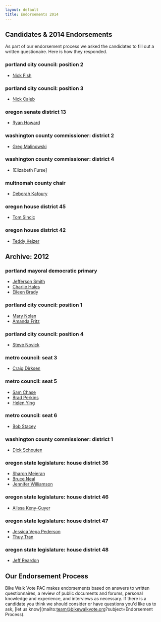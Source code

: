 ```yaml
---
layout: default
title: Endorsements 2014
---
```


## Candidates & 2014 Endorsements

As part of our endorsement process we asked the candidates to
fill out a written questionaire. Here is how they responded.

### portland city council: position 2
* [Nick Fish](/candidates/2014/portland-city-council-position-2/nick-fish.pdf)

### portland city council: position 3
* [Nick Caleb](candidates/2014/portland-city-council-position-3/nick-caleb.pdf)

### oregon senate district 13
* [Ryan Howard](candidates/2014/oregon-state-legislature-senate-district-13/ryan-howard.pdf)

### washington county commissioner: district 2
* [Greg Malinowski](/candidates/2014/washington-county-commissioner-district-2/greg-malinowski.pdf)

### washington county commissioner: district 4
* [Elizabeth Furse]

### multnomah county chair

* [Deborah Kafoury](/candidates/2014/multnomah-county-chair/deborah-kafoury.pdf)

### oregon house district 45

* [Tom Sincic](/candidates/2014/oregon-legislature-house-district-45/tom-sincic.pdf)

### oregon house district 42

* [Teddy Keizer](/candidates/2014/oregon-legislature-house-district-42/teddy-keizer.pdf)






## Archive: 2012
### portland mayoral democratic primary

  * [Jefferson Smith](/candidates/mayor/jefferson-smith.html)
  * [Charlie Hales](/candidates/mayor/charlie-hales.html)
  * [Eileen Brady](/candidates/mayor/eileen-brady.html)

### portland city council: position 1

  * [Mary Nolan](/candidates/portland-city-council-position-1/mary-nolan.html)
  * [Amanda Fritz](/candidates/portland-city-council-position-1/amanda-fritz.html)

### portland city council: position 4

  * [Steve Novick](/candidates/portland-city-council-position-4/steve-novick.html)

### metro council: seat 3

  * [Craig Dirksen](/candidates/metro-council-seat-3/craig-dirksen.html)

### metro council: seat 5

  * [Sam Chase](/candidates/metro-council-seat-5/sam-chase.html)
  * [Brad Perkins](/candidates/metro-council-seat-5/brad-perkins.html)
  * [Helen Ying](/candidates/metro-council-seat-5/helen-ying.html)

### metro council: seat 6

  * [Bob Stacey](/candidates/metro-council-seat-6/bob-stacey.html)

### washington county commissioner: district 1

  * [Dick Schouten](/candidates/washington-county-commissioner-district-1/dick-schouten.html)

### oregon state legislature: house district 36

  * [Sharon Meieran](/candidates/oregon-state-legislature-house-district-36/sharon-meieran.html)
  * [Bruce Neal](/candidates/oregon-state-legislature-house-district-36/bruce-neal.html)
  * [Jennifer Williamson](/candidates/oregon-state-legislature-house-district-36/jennifer-williamson.html)

### oregon state legislature: house district 46

  * [Alissa Keny-Guyer](/candidates/oregon-state-legislature-house-district-46/alissa-keny-guyer.html)

### oregon state legislature: house district 47

  * [Jessica Vega Pederson](/candidates/oregon-state-legislature-house-district-47/jessica-vega-pederson.html)
  * [Thuy Tran](/candidates/oregon-state-legislature-house-district-47/thuy-tran.html)

### oregon state legislature: house district 48

  * [Jeff Reardon](/candidates/oregon-state-legislature-house-district-48/jeff-reardon.html)

## Our Endorsement Process

Bike Walk Vote PAC makes endorsements based on answers to written
questionnaires, a review of public documents and forums, personal knowledge
and experience, and interviews as necessary.  If there is a candidate you think
we should consider or have questions you'd like us to ask,
[let us know](mailto:team@bikewalkvote.org?subject=Endorsement Process).

